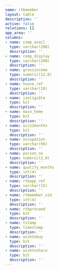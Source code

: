 ```yaml
---
name: rtbmember
layout: table
description: ''
active: false
relations: []
app_area: ''
columns:
- name: comp_avail
  type: varchar(200)
  description: ''
- name: comp_display
  type: varchar(200)
  description: ''
- name: grossincome
  type: numeric(12,0)
  description: ''
- name: house_ref
  type: varchar(10)
  description: ''
- name: iseligible
  type: bit
  description: ''
- name: main_home
  type: bit
  description: ''
- name: occ12months
  type: bit
  description: ''
- name: occupation
  type: varchar(50)
  description: ''
- name: person_no
  type: numeric(2,0)
  description: ''
- name: qualify_months
  type: int(4)
  description: ''
- name: rtbapp_ref
  type: varchar(15)
  description: ''
- name: rtbmember_sid
  type: int(4)
  description: ''
- name: rtbproceed
  type: bit
  description: ''
- name: tstamp
  type: timestamp
  description: ''
- name: wishtobuy
  type: bit
  description: ''
- name: wishtoshare
  type: bit
  description: ''
---
```


